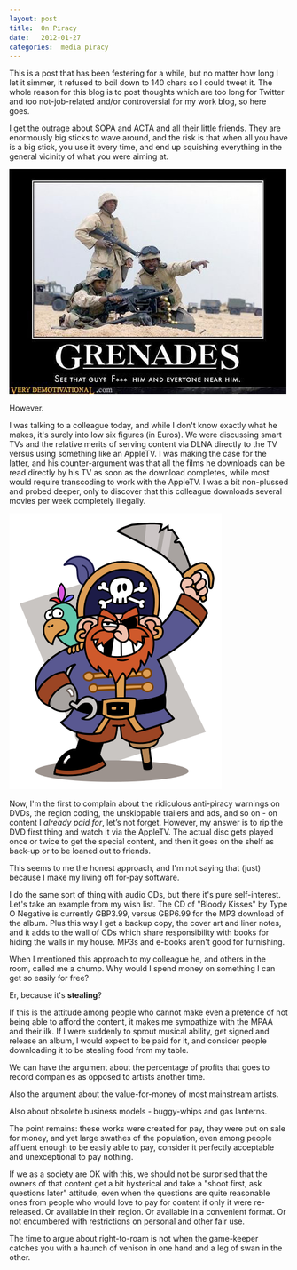 ```yaml
---
layout: post
title:  On Piracy 
date:   2012-01-27 
categories:  media piracy 
---
```


This is a post that has been festering for a while, but no matter how long I let it simmer, it refused to boil down to 140 chars so I could tweet it. The whole reason for this blog is to post thoughts which are too long for Twitter and too not-job-related and/or controversial for my work blog, so here goes.

I get the outrage about SOPA and ACTA and all their little friends. They are enormously big sticks to wave around, and the risk is that when all you have is a big stick, you use it every time, and end up squishing everything in the general vicinity of what you were aiming at.

![](/images/unknown_filename.261.jpeg)

However.

I was talking to a colleague today, and while I don't know exactly what he makes, it's surely into low six figures (in Euros). We were discussing smart TVs and the relative merits of serving content via DLNA directly to the TV versus using something like an AppleTV. I was making the case for the latter, and his counter-argument was that all the films he downloads can be read directly by his TV as soon as the download completes, while most would require transcoding to work with the AppleTV. I was a bit non-plussed and probed deeper, only to discover that this colleague downloads several movies per week completely illegally.

![](/images/unknown_filename.262.png)

Now, I'm the first to complain about the ridiculous anti-piracy warnings on DVDs, the region coding, the unskippable trailers and ads, and so on - on content I *already paid for*, let’s not forget. However, my answer is to rip the DVD first thing and watch it via the AppleTV. The actual disc gets played once or twice to get the special content, and then it goes on the shelf as back-up or to be loaned out to friends.

This seems to me the honest approach, and I'm not saying that (just) because I make my living off for-pay software.

I do the same sort of thing with audio CDs, but there it's pure self-interest. Let's take an example from my wish list. The CD of "Bloody Kisses" by Type O Negative is currently GBP3.99, versus GBP6.99 for the MP3 download of the album. Plus this way I get a backup copy, the cover art and liner notes, and it adds to the wall of CDs which share responsibility with books for hiding the walls in my house. MP3s and e-books aren't good for furnishing.

When I mentioned this approach to my colleague he, and others in the room, called me a chump. Why would I spend money on something I can get so easily for free?

Er, because it's **stealing**?

If this is the attitude among people who cannot make even a pretence of not being able to afford the content, it makes me sympathize with the MPAA and their ilk. If I were suddenly to sprout musical ability, get signed and release an album, I would expect to be paid for it, and consider people downloading it to be stealing food from my table.

We can have the argument about the percentage of profits that goes to record companies as opposed to artists another time.

Also the argument about the value-for-money of most mainstream artists.

Also about obsolete business models - buggy-whips and gas lanterns.

The point remains: these works were created for pay, they were put on sale for money, and yet large swathes of the population, even among people affluent enough to be easily able to pay, consider it perfectly acceptable and unexceptional to pay nothing.

If we as a society are OK with this, we should not be surprised that the owners of that content get a bit hysterical and take a "shoot first, ask questions later" attitude, even when the questions are quite reasonable ones from people who would love to pay for content if only it were re-released. Or available in their region. Or available in a convenient format. Or not encumbered with restrictions on personal and other fair use.

The time to argue about right-to-roam is not when the game-keeper catches you with a haunch of venison in one hand and a leg of swan in the other.
